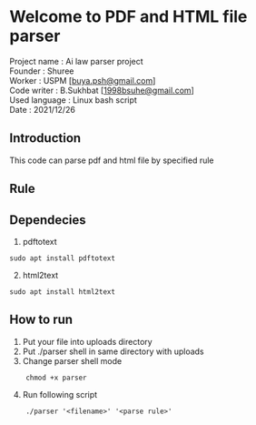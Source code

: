 # Welcome to PDF and HTML file parser

Project name : Ai law parser project  
Founder : Shuree  
Worker : USPM [buya.psh@gmail.com]  
Code writer : B.Sukhbat [1998bsuhe@gmail.com]  
Used language : Linux bash script  
Date : 2021/12/26  

## Introduction
This code can parse pdf and html file by specified rule

## Rule


## Dependecies
1) pdftotext
```
sudo apt install pdftotext
```

2) html2text
```
sudo apt install html2text
```

## How to run 
1) Put your file into uploads directory
2) Put ./parser shell in same directory with uploads
3) Change parser shell mode 
```
    chmod +x parser
```
4) Run following script 
```
    ./parser '<filename>' '<parse rule>'
```
    

